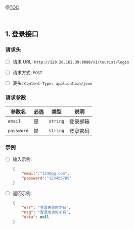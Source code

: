 @[TOC](接口)

 
<br>
 
## 1. 登录接口

### 请求头
- [ ] 请求 URL: `http://120.26.162.39:8080/v1/tourist/login`
- [ ] 请求方式: `POST`
- [ ] 表头: `Content-Type: application/json`


### 请求参数
	
参数名|必选|类型|说明
-|-|-|-
`email`|是|`string`|登录邮箱
`password`|是| `string`|登录密码

### 示例
- [ ] 输入示例:
	```json
	{
		"email":"123@qq.com",
		"password":"123456789"
	}
	```

- [ ] 返回示例:
	```json
	{
		"err": "登录失败时才有",
		"msg": "登录成功时才有",
		"data": null
	}
	```
